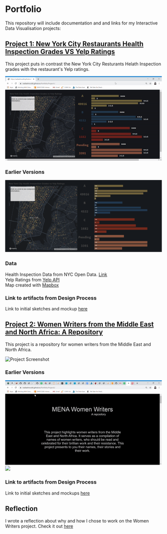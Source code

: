 # Portfolio
This repository will include documentation and and links for my Interactive Data Visualisation projects:

## [Project 1: New York City Restaurants Health Inspection Grades VS Yelp Ratings](https://nadiaelmouldi.github.io/Portfolio/Project1/)  
This project puts in contrast the New York City Resturants Helath Inspection grades with the restaurant's Yelp ratings.  
  
![Project Screenshot](Project1/project1.gif)
### Earlier Versions  
<img src="Project1/scrnsht2.png" style="width=400px"/>  

### Data
Health Inspection Data from NYC Open Data. [Link](https://data.cityofnewyork.us/Health/DOHMH-New-York-City-Restaurant-Inspection-Results/43nn-pn8j)  
Yelp Ratings from [Yelp API](https://www.yelp.com/developers/documentation/v3/business)  
Map created with [Mapbox](https://www.mapbox.com/)
### Link to artifacts from Design Process  
Link to initial sketches and mockup [here](https://github.com/NadiaElMouldi/Portfolio/tree/master/Project1/Sketches%20and%20Mockups)
 

## [Project 2: Women Writers from the Middle East and North Africa: A Repository](https://nadiaelmouldi.github.io/Portfolio/Project2/)  
This project is a repository for women writers from the Middle East and North Africa.  
  
![Project Screenshot](Project2/project2.gif)
### Earlier Versions
<img src="Project2/v1.gif"/>
<img src="Project2/iteration2.gif"/>  

### Link to artifacts from Design Process
Link to initial sketches and mockups [here](https://github.com/NadiaElMouldi/Portfolio/tree/master/Project2/Sketches%20and%20Mockup)

## Reflection  
I wrote a reflection about why and how I chose to work on the Women Writers project. Check it out [here](https://medium.com/@nadiaelmouldi/reflecting-on-women-writers-from-the-middle-east-and-north-africa-a-repository-e383ccfdaaac?source=friends_link&sk=9dab3aab876b5aa6b7c9cb20ca377715)

